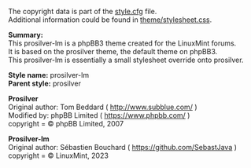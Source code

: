 The copyright data is part of the [style.cfg](./style.cfg) file.  
Additional information could be found in [theme/stylesheet.css](./theme/stylesheet.css).  

**Summary:**  
This prosilver-lm is a phpBB3 theme created for the LinuxMint forums.  
It is based on the prosilver theme, the default theme on phpBB3.  
This prosilver-lm is essentially a small stylesheet override onto prosilver.  

**Style name:**		prosilver-lm  
**Parent style:**	prosilver  

**Prosilver**  
	Original author:	Tom Beddard ( http://www.subblue.com/ )  
	Modified by:		phpBB Limited ( https://www.phpbb.com/ )  
	copyright = © phpBB Limited, 2007  

**Prosilver-lm**  
	Original author:	Sébastien Bouchard ( https://github.com/SebastJava )  
	copyright = © LinuxMint, 2023  
